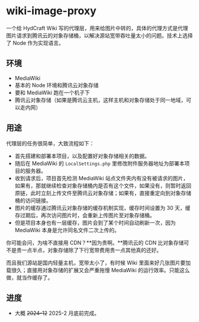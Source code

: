 # wiki-image-proxy
一个给 HydCraft Wiki 写的代理层，用来给图片中转的，具体的代理方式是代理图片请求到腾讯云的对象存储桶，以解决源站宽带吞吐量太小的问题。技术上选择了 Node 作为实现语言。

## 环境
* MediaWiki
* 基本的 Node 环境和腾讯云对象存储
* 要和 MediaWiki 跑在一个机子下
* 腾讯云对象存储（如果是腾讯云主机，这样主机和对象存储处于同一地域，可以走内网）

## 用途
代理层的任务很简单，大致流程如下：

- 首先搭建和部署本项目，以及配置好对象存储相关的数据。
- 随后在 MediaWiki 的 `LocalSettings.php` 里修改附件服务器地址为部署本项目的服务器。
- 收到请求后，项目首先检测 MediaWiki 站点文件夹内有没有被请求的图片，如果有，那就继续检查对象存储桶内是否有这个文件，如果没有，则暂时返回原链，此时立刻上传文件至腾讯云对象存储；如果有，直接重定向到对象存储桶的访问链接。
- 图片的缓存通过腾讯云对象存储的缓存机制实现，缓存时间设置为 30 天，缓存过期后，再次访问图片时，会重新上传图片至对象存储桶。
- 但是项目本身也有一层缓存，图片会到了某个时间自动刷新一次，因为 MediaWiki 本身是允许同名文件二次上传的。

你可能会问，为啥不直接用 CDN？**因为贵啊。**腾讯云的 CDN 比对象存储可不是贵一点半点，对象存储除了下行宽带费用贵一点其他真的还好。

而且我们源站是国内轻量主机，宽带太小了，有时候 Wiki 里面来好几张图片要加载很久；直接用对象存储的扩展又会严重拖慢 MediaWiki 的运行效率。只能这么做，就当作缓存了。

## 进度
* 大概 ~~2024-12~~ 2025-2 月底前完成。